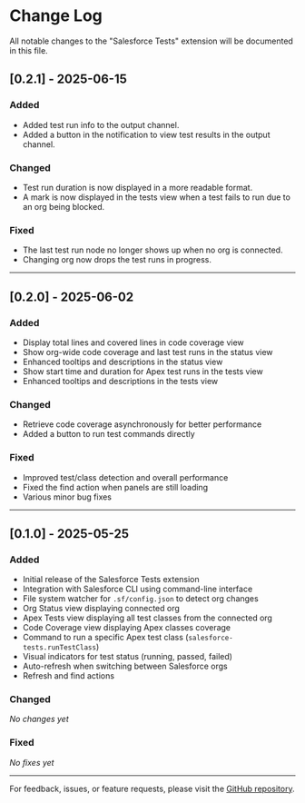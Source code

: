 # Change Log

All notable changes to the "Salesforce Tests" extension will be documented in this file.

## [0.2.1] - 2025-06-15

### Added

- Added test run info to the output channel.
- Added a button in the notification to view test results in the output channel.

### Changed

- Test run duration is now displayed in a more readable format.
- A mark is now displayed in the tests view when a test fails to run due to an org being blocked.

### Fixed

- The last test run node no longer shows up when no org is connected.
- Changing org now drops the test runs in progress.

---

## [0.2.0] - 2025-06-02

### Added

- Display total lines and covered lines in code coverage view
- Show org-wide code coverage and last test runs in the status view
- Enhanced tooltips and descriptions in the status view
- Show start time and duration for Apex test runs in the tests view
- Enhanced tooltips and descriptions in the tests view

### Changed

- Retrieve code coverage asynchronously for better performance
- Added a button to run test commands directly

### Fixed

- Improved test/class detection and overall performance
- Fixed the find action when panels are still loading
- Various minor bug fixes

---

## [0.1.0] - 2025-05-25

### Added

- Initial release of the Salesforce Tests extension
- Integration with Salesforce CLI using command-line interface
- File system watcher for `.sf/config.json` to detect org changes
- Org Status view displaying connected org
- Apex Tests view displaying all test classes from the connected org
- Code Coverage view displaying Apex classes coverage
- Command to run a specific Apex test class (`salesforce-tests.runTestClass`)
- Visual indicators for test status (running, passed, failed)
- Auto-refresh when switching between Salesforce orgs
- Refresh and find actions

### Changed

_No changes yet_

### Fixed

_No fixes yet_

---

For feedback, issues, or feature requests, please visit the [GitHub repository](https://github.com/femartinezg/salesforce-tests/issues).
